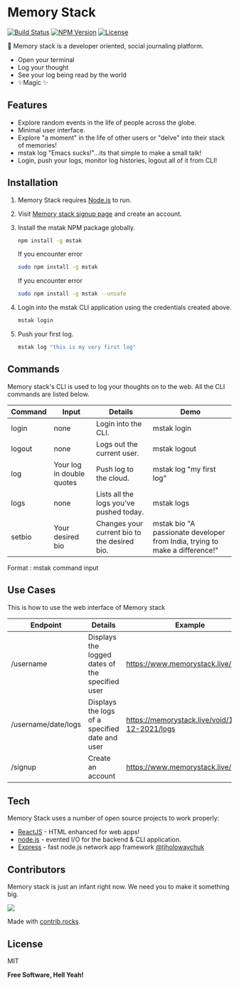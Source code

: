# Memory Stack

[![Build Status](https://shields.io/badge/build-passing-blueviolet?style=for-the-badge&logo=appveyor)](https://github.com/memory-stack/Memory-Stack/releases) [![NPM Version](https://shields.io/badge/npm-v2.0.0-yellow?style=for-the-badge&logo=appveyor)](https://www.npmjs.com/package/mstak) [![License](https://shields.io/badge/license-MIT-orange?style=for-the-badge&logo=appveyor)](https://opensource.org/licenses/MIT)


📜 Memory stack is a developer oriented, social journaling platform.

- Open your terminal
- Log your thought
- See your log being read by the world
- ✨Magic ✨

## Features

- Explore random events in the life of people across the globe.
- Minimal user interface.
- Explore "a moment" in the life of other users or "delve" into their stack of memories!
- mstak log "Emacs sucks!"...its that simple to make a small talk!
- Login, push your logs, monitor log histories, logout all of it from CLI!


## Installation

1. Memory Stack requires [Node.js](https://nodejs.org/) to run.

2. Visit [Memory stack signup page](https://memorystack.live/signup/) and create an account.

3. Install the mstak NPM package globally.

    ```sh
    npm install -g mstak
    ```
    If you encounter error
    ```sh
    sudo npm install -g mstak
    ```
    If you encounter error
    ```sh
    sudo npm install -g mstak --unsafe
    ```

4. Login into the mstak CLI application using the credentials created above.

    ```sh
    mstak login
    ```

5. Push your first log.

    ```sh
    mstak log "this is my very first log"
    ```

## Commands

Memory stack's CLI is used to log your thoughts on to the web.
All the CLI commands are listed below.

| Command | Input                     | Details                                      | Demo                                                                        |
| ------- | ------------------------- | -------------------------------------------- | --------------------------------------------------------------------------- |
| login   | none                      | Login into the CLI.                          | mstak login                                                                 |
| logout  | none                      | Logs out the current user.                   | mstak logout                                                                |
| log     | Your log in double quotes | Push log to the cloud.                       | mstak log "my first log"                                                    |
| logs    | none                      | Lists all the logs you've pushed today.      | mstak logs                                                                  |
| setbio  | Your desired bio          | Changes your current bio to the desired bio. | mstak bio "A passionate developer from India, trying to make a difference!" |

Format : mstak command input

## Use Cases

This is how to use the web interface of Memory stack

| Endpoint                | Details                                         | Example                                                     |
| ----------------------- | ----------------------------------------------- | ----------------------------------------------------------- |
| /username               | Displays the logged dates of the specified user | https://www.memorystack.live/void                           |
| /username/date/logs | Displays the logs of a specified date and user  | https://memorystack.live/void/14-12-2021/logs |
| /signup                 | Create an account                      | https://www.memorystack.live/signup                   |


## Tech

Memory Stack uses a number of open source projects to work properly:

- [ReactJS] - HTML enhanced for web apps!
- [node.js] - evented I/O for the backend & CLI application.
- [Express] - fast node.js network app framework [@tjholowaychuk]

## Contributors

Memory stack is just an infant right now. We need you to make it something big. 

<a href="https://github.com/memory-stack/memory-stack/graphs/contributors">
  <img src="https://contrib.rocks/image?repo=memory-stack/memory-stack" />
</a>

Made with [contrib.rocks](https://contrib.rocks).


## License

MIT

**Free Software, Hell Yeah!**

[//]: # "These are reference links used in the body of this note and get stripped out when the markdown processor does its job. There is no need to format nicely because it shouldn't be seen. Thanks SO - http://stackoverflow.com/questions/4823468/store-comments-in-markdown-syntax"
[dill]: https://github.com/joemccann/dillinger
[git-repo-url]: https://github.com/joemccann/dillinger.git
[john gruber]: http://daringfireball.net
[df1]: http://daringfireball.net/projects/markdown/
[markdown-it]: https://github.com/markdown-it/markdown-it
[ace editor]: http://ace.ajax.org
[node.js]: http://nodejs.org
[twitter bootstrap]: http://twitter.github.com/bootstrap/
[jquery]: http://jquery.com
[@tjholowaychuk]: http://twitter.com/tjholowaychuk
[express]: http://expressjs.com
[angularjs]: http://angularjs.org
[gulp]: http://gulpjs.com
[reactjs]: http://reactjs.org
[pldb]: https://github.com/joemccann/dillinger/tree/master/plugins/dropbox/README.md
[plgh]: https://github.com/joemccann/dillinger/tree/master/plugins/github/README.md
[plgd]: https://github.com/joemccann/dillinger/tree/master/plugins/googledrive/README.md
[plod]: https://github.com/joemccann/dillinger/tree/master/plugins/onedrive/README.md
[plme]: https://github.com/joemccann/dillinger/tree/master/plugins/medium/README.md
[plga]: https://github.com/RahulHP/dillinger/blob/master/plugins/googleanalytics/README.md
